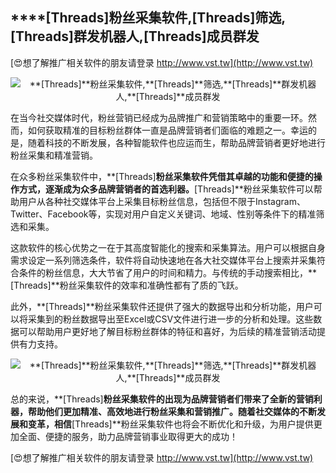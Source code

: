 ## ****[Threads]**粉丝采集软件,**[Threads]**筛选,**[Threads]**群发机器人,**[Threads]**成员群发**

[😍想了解推广相关软件的朋友请登录 http://www.vst.tw](http://www.vst.tw)

 <center><img src="https://vst.tw/MP4/tuiguang/png/5.png" alt="**[Threads]**粉丝采集软件,**[Threads]**筛选,**[Threads]**群发机器人,**[Threads]**成员群发"></center>

在当今社交媒体时代，粉丝营销已经成为品牌推广和营销策略中的重要一环。然而，如何获取精准的目标粉丝群体一直是品牌营销者们面临的难题之一。幸运的是，随着科技的不断发展，各种智能软件也应运而生，帮助品牌营销者更好地进行粉丝采集和精准营销。

在众多粉丝采集软件中，**[Threads]**粉丝采集软件凭借其卓越的功能和便捷的操作方式，逐渐成为众多品牌营销者的首选利器。**[Threads]**粉丝采集软件可以帮助用户从各种社交媒体平台上采集目标粉丝信息，包括但不限于Instagram、Twitter、Facebook等，实现对用户自定义关键词、地域、性别等条件下的精准筛选和采集。

这款软件的核心优势之一在于其高度智能化的搜索和采集算法。用户可以根据自身需求设定一系列筛选条件，软件将自动快速地在各大社交媒体平台上搜索并采集符合条件的粉丝信息，大大节省了用户的时间和精力。与传统的手动搜索相比，**[Threads]**粉丝采集软件的效率和准确性都有了质的飞跃。

此外，**[Threads]**粉丝采集软件还提供了强大的数据导出和分析功能，用户可以将采集到的粉丝数据导出至Excel或CSV文件进行进一步的分析和处理。这些数据可以帮助用户更好地了解目标粉丝群体的特征和喜好，为后续的精准营销活动提供有力支持。

 <center><img src="https://vst.tw/MP4/tuiguang/png/4.png" alt="**[Threads]**粉丝采集软件,**[Threads]**筛选,**[Threads]**群发机器人,**[Threads]**成员群发"></center>

总的来说，**[Threads]**粉丝采集软件的出现为品牌营销者们带来了全新的营销利器，帮助他们更加精准、高效地进行粉丝采集和营销推广。随着社交媒体的不断发展和变革，相信**[Threads]**粉丝采集软件也将会不断优化和升级，为用户提供更加全面、便捷的服务，助力品牌营销事业取得更大的成功！

[😍想了解推广相关软件的朋友请登录 http://www.vst.tw](http://www.vst.tw)




